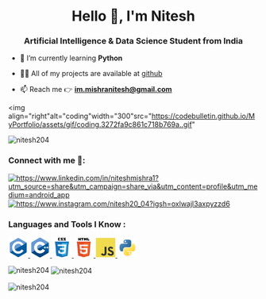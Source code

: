 <h1 align="center">Hello 👋, I'm Nitesh  </h1>

<h3 align="center">  Artificial Intelligence & Data Science Student from India </h3>

- 🌱 I’m currently learning **Python**

- 👨‍💻 All of my projects are available at [github](https://github.com/nitesh204)


- 📫 Reach me 👉  **im.mishranitesh@gmail.com**
  
<img align="right"alt="coding"width="300"src="https://codebulletin.github.io/MyPortfolio/assets/gif/coding.3272fa9c861c718b769a..gif"
<p align="left"> <img src="https://komarev.com/ghpvc/?username=nitesh204&label=Profile%20views&color=0e75b6&style=flat" alt="nitesh204" /> </p>


<h3 align="left">Connect with me 🤝:</h3>
<p align="left">
<a href="https://www.linkedin.com/in/niteshmishra1?utm_source=share&utm_campaign=share_via&utm_content=profile&utm_medium=android_app" target="blank"><img align="center" src="https://raw.githubusercontent.com/rahuldkjain/github-profile-readme-generator/master/src/images/icons/Social/linked-in-alt.svg" alt="https://www.linkedin.com/in/niteshmishra1?utm_source=share&utm_campaign=share_via&utm_content=profile&utm_medium=android_app" height="30" width="40" /></a>
<a href="https://www.instagram.com/nitesh20_04?igsh=oxlwajl3axpyzzd6" target="blank"><img align="center" src="https://raw.githubusercontent.com/rahuldkjain/github-profile-readme-generator/master/src/images/icons/Social/instagram.svg" alt="https://www.instagram.com/nitesh20_04?igsh=oxlwajl3axpyzzd6" height="30" width="40" /></a>
</p>

<h3 align="left">Languages and Tools I Know : </h3>
<p align="left"> <a href="https://www.cprogramming.com/" target="_blank" rel="noreferrer"> <img src="https://raw.githubusercontent.com/devicons/devicon/master/icons/c/c-original.svg" alt="c" width="40" height="40"/> </a> <a href="https://www.w3schools.com/cpp/" target="_blank" rel="noreferrer"> <img src="https://raw.githubusercontent.com/devicons/devicon/master/icons/cplusplus/cplusplus-original.svg" alt="cplusplus" width="40" height="40"/> </a> <a href="https://www.w3schools.com/css/" target="_blank" rel="noreferrer"> <img src="https://raw.githubusercontent.com/devicons/devicon/master/icons/css3/css3-original-wordmark.svg" alt="css3" width="40" height="40"/> </a> <a href="https://www.w3.org/html/" target="_blank" rel="noreferrer"> <img src="https://raw.githubusercontent.com/devicons/devicon/master/icons/html5/html5-original-wordmark.svg" alt="html5" width="40" height="40"/> </a> <a href="https://developer.mozilla.org/en-US/docs/Web/JavaScript" target="_blank" rel="noreferrer"> <img src="https://raw.githubusercontent.com/devicons/devicon/master/icons/javascript/javascript-original.svg" alt="javascript" width="40" height="40"/> </a> <a href="https://www.python.org" target="_blank" rel="noreferrer"> <img src="https://raw.githubusercontent.com/devicons/devicon/master/icons/python/python-original.svg" alt="python" width="40" height="40"/> </a> </p>

<p><img align="left" src="https://github-readme-stats.vercel.app/api/top-langs?username=nitesh204&show_icons=true&locale=en&layout=compact" alt="nitesh204" /></p>

<p>&nbsp;<img align="center" src="https://github-readme-stats.vercel.app/api?username=nitesh204&show_icons=true&locale=en" alt="nitesh204" /></p>

<p><img align="center" src="https://github-readme-streak-stats.herokuapp.com/?user=nitesh204&" alt="nitesh204" /></p>
